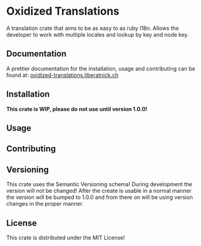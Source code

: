 # Oxidized Translations

A translation crate that aims to be as easy to as ruby I18n.
Allows the developer to work with multiple locales and lookup by key and node key.

## Documentation

A prettier documentation for the installation, usage and contributing can be found at:
[oxidized-translations.liberatnick.ch](oxidized-translations.liberatnick.ch)

## Installation

**This crate is WIP, please do not use until version 1.0.0!**

## Usage

## Contributing

## Versioning

This crate uses the Semantic Versioning schema! During development the version will not be changed!
After the create is usable in a normal manner the version will be bumped to 1.0.0 and
from there on will be using version
changes in the proper manner.

## License

This crate is distributed under the MIT License!
